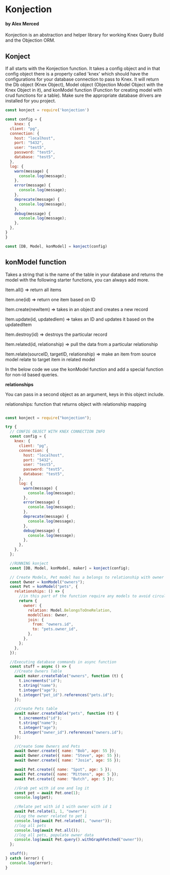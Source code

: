 # Konjection
#### by Alex Merced

Konjection is an abstraction and helper library for working Knex Query Build and the Objection ORM.

## Konject

If all starts with the Konjection function. It takes a config object and in that config object there is a property called 'knex' which should have the configurations for your database connection to pass to Knex. It will return the Db object (Knex Object), Model object (Objection Model Object with the Knex Object in it), and konModel function (Function for creating model with crud functions for a table). Make sure the appropriate database drivers are installed for you project.

```js
const konject = require('konjection')

const config = {
    knex: {
  client: "pg",
  connection: {
    host: "localhost",
    port: "5432",
    user: "test5",
    password: "test5",
    database: "test5",
  },
  log: {
    warn(message) {
      console.log(message);
    },
    error(message) {
      console.log(message);
    },
    deprecate(message) {
      console.log(message);
    },
    debug(message) {
      console.log(message);
    },
  },
}
}

const [DB, Model, konModel] = konject(config)


```

## konModel function

Takes a string that is the name of the table in your database and returns the model with the following starter functions, you can always add more. 

Item.all() => return all items

Item.one(id) => return one item based on ID

Item.create(newItem) => takes in an object and creates a new record

Item.update(id, updatedIem) => takes an ID and updates it based on the updatedItem

Item.destroy(id) => destroys the particular record

Item.related(id, relationship) => pull the data from a particular relationship

Item.relate(sourceID, targetID, relationship) => make an item from source model relate to target item in related model

In the below code we use the konModel function and add a special function for non-id based queries.

**relationships**

You can pass in a second object as an argument, keys in this object include.

relationships: function that returns object with relationship mapping


```js

const konject = require("konjection");

try {
  // CONFIG OBJECT WITH KNEX CONNECTION INFO
  const config = {
    knex: {
      client: "pg",
      connection: {
        host: "localhost",
        port: "5432",
        user: "test5",
        password: "test5",
        database: "test5",
      },
      log: {
        warn(message) {
          console.log(message);
        },
        error(message) {
          console.log(message);
        },
        deprecate(message) {
          console.log(message);
        },
        debug(message) {
          console.log(message);
        },
      },
    },
  };

  //RUNNING konject
  const [DB, Model, konModel, maker] = konject(config);

  // Create Models, Pet model has a belongs to relationship with owner
  const Owner = konModel("owners");
  const Pet = konModel("pets", {
    relationships: () => {
      //in this part of the function require any models to avoid circular imports
      return {
        owner: {
          relation: Model.BelongsToOneRelation,
          modelClass: Owner,
          join: {
            from: "owners.id",
            to: "pets.owner_id",
          },
        },
      };
    },
  });

  //Executing database commands in async function
  const stuff = async () => {
    //Create Owners Table
    await maker.createTable("owners", function (t) {
      t.increments("id");
      t.string("name");
      t.integer("age");
      t.integer("pet_id").references("pets.id");
    });

    //Create Pets table
    await maker.createTable("pets", function (t) {
      t.increments("id");
      t.string("name");
      t.integer("age");
      t.integer("owner_id").references("owners.id");
    });

    //Create Some Owners and Pets
    await Owner.create({ name: "Bob", age: 55 });
    await Owner.create({ name: "Steve", age: 55 });
    await Owner.create({ name: "Josie", age: 55 });

    await Pet.create({ name: "Spot", age: 5 });
    await Pet.create({ name: "Mittens", age: 5 });
    await Pet.create({ name: "Butch", age: 5 });

    //Grab pet with id one and log it
    const pet = await Pet.one(1);
    console.log(pet);

    //Relate pet with id 1 with owner with id 1
    await Pet.relate(1, 1, "owner");
    //Log the owner related to pet 1
    console.log(await Pet.related(1, "owner"));
    //log all pets
    console.log(await Pet.all());
    //log all pets, populate owner data
    console.log(await Pet.query().withGraphFetched("owner"));
  };

  stuff();
} catch (error) {
  console.log(error);
}


```